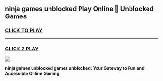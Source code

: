 
## ninja games unblocked Play Online 👋 Unblocked Games
<h3>
<a href="https://premium.freeplayer.one?title=ninja_games_unblocked&ref=19F">CLICK TO PLAY</a></h3>
<hr>

<h3>
<a href="https://premium.freeplayer.one?title=ninja_games_unblocked&ref=19F">CLICK 2 PLAY</a>
  
</h3>

<a href="https://premium.freeplayer.one?title=ninja_games_unblocked&ref=19F"><img src="https://clearcache.store/games.png"></a>


**ninja games unblocked games unblocked: Your Gateway to Fun and Accessible Online Gaming**
